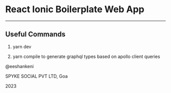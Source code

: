 # React Ionic Boilerplate Web App

---

## Useful Commands

1. yarn dev

2. yarn compile to generate graphql types based on apollo client queries

@eeshankeni

SPYKE SOCIAL PVT LTD, Goa

2023
